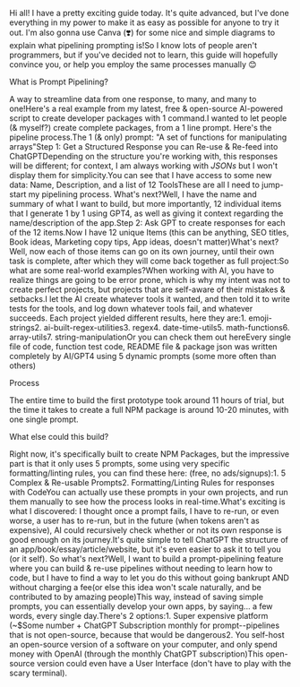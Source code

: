 Hi all! I have a pretty exciting guide today. It's quite advanced, but I've done everything in my power to make it as easy as possible for anyone to try it out. I'm also gonna use Canva (❣️) for some nice and simple diagrams to explain what pipelining prompting is!So I know lots of people aren't programmers, but if you've decided not to learn, this guide will hopefully convince you, or help you employ the same processes manually 😊

What is Prompt Pipelining?

A way to streamline data from one response, to many, and many to one!Here's a real example from my latest, free & open-source AI-powered script to create developer packages with 1 command.I wanted to let people (& myself?) create complete packages, from a 1 line prompt. Here's the pipeline process.The 1 (& only) prompt: "A set of functions for manipulating arrays"Step 1: Get a Structured Response you can Re-use & Re-feed into ChatGPTDepending on the structure you're working with, this responses will be different; for context, I am always working with *JSONs* but I won't display them for simplicity.You can see that I have access to some new data: Name, Description, and a list of 12 ToolsThese are all I need to jump-start my pipelining process. What's next?Well, I have the name and summary of what I want to build, but more importantly, 12 individual items that I generate 1 by 1 using GPT4, as well as giving it context regarding the name/description of the app.Step 2: Ask GPT to create responses for each of the 12 items.Now I have 12 unique Items (this can be anything, SEO titles, Book ideas, Marketing copy tips, App ideas, doesn't matter)What's next? Well, now each of those items can go on its own journey, until their own task is complete, after which they will come back together as full project:So what are some real-world examples?When working with AI, you have to realize things are going to be error prone, which is why my intent was not to create perfect projects, but projects that are self-aware of their mistakes & setbacks.I let the AI create whatever tools it wanted, and then told it to write tests for the tools, and log down whatever tools fail, and whatever succeeds. Each project yielded different results, here they are:1. emoji-strings2. ai-built-regex-utilities3. regex4. date-time-utils5. math-functions6. array-utils7. string-manipulationOr you can check them out hereEvery single file of code, function test code, README file & package json was written completely by AI/GPT4 using 5 dynamic prompts (some more often than others)

Process

The entire time to build the first prototype took around 11 hours of trial, but the time it takes to create a full NPM package is around 10-20 minutes, with one single prompt.

What else could this build?

Right now, it's specifically built to create NPM Packages, but the impressive part is that it only uses 5 prompts, some using very specific formatting/linting rules, you can find these here: (free, no ads/signups):1. 5 Complex & Re-usable Prompts2. Formatting/Linting Rules for responses with CodeYou can actually use these prompts in your own projects, and run them manually to see how the process looks in real-time.What's exciting is what I discovered: I thought once a prompt fails, I have to re-run, or even worse, a user has to re-run, but in the future (when tokens aren't as expensive), AI could recursively check whether or not its own response is good enough on its journey.It's quite simple to tell ChatGPT the structure of an app/book/essay/article/website, but it's even easier to ask it to tell you (or it self). So what's next?Well, I want to build a prompt-pipelining feature where you can build & re-use pipelines without needing to learn how to code, but I have to find a way to let you do this without going bankrupt AND without charging a fee(or else this idea won't scale naturally, and be contributed to by amazing people)This way, instead of saving simple prompts, you can essentially develop your own apps, by saying...  a few words, every single day.There's 2 options:1. Super expensive platform (\~$Some number + ChatGPT Subscription monthly for prompt--pipelines that is not open-source, because that would be dangerous2. You self-host an open-source version of a software on your computer, and only spend money with OpenAI (through the monthly ChatGPT subscription)This open-source version could even have a User Interface (don't have to play with the scary terminal).